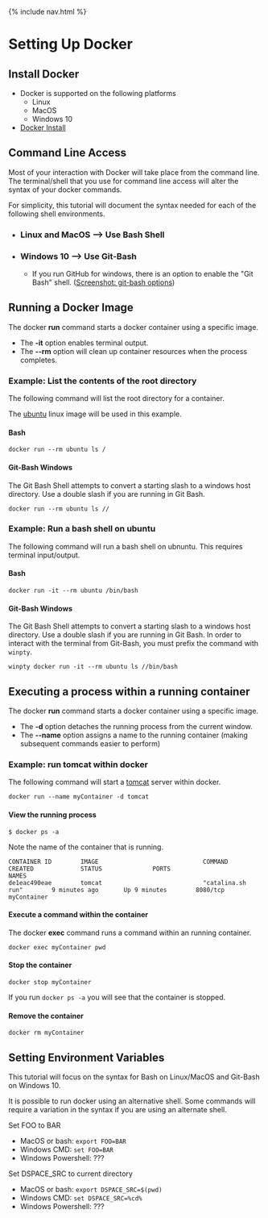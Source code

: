 {% include nav.html %}
# Setting Up Docker

## Install Docker
- Docker is supported on the following platforms
  - Linux
  - MacOS
  - Windows 10
- [Docker Install](https://docs.docker.com/install/)

## Command Line Access
Most of your interaction with Docker will take place from the command line.  The terminal/shell that you use for command line access will alter the syntax of your docker commands.

For simplicity, this tutorial will document the syntax needed for each of the following shell environments. 
- ### Linux and MacOS --> Use Bash Shell
- ### Windows 10 --> Use Git-Bash
  - If you run GitHub for windows, there is an option to enable the "Git Bash" shell.  ([Screenshot: git-bash options](git-bash.png))

## Running a Docker Image

The docker __run__ command starts a docker container using a specific image.
- The __-it__ option enables terminal output.
- The __--rm__ option will clean up container resources when the process completes.

### Example: List the contents of the root directory
The following command will list the root directory for a container.

The [ubuntu](https://hub.docker.com/_/ubuntu/) linux image will be used in this example.

#### Bash
```
docker run --rm ubuntu ls /
```

#### Git-Bash Windows

The Git Bash Shell attempts to convert a starting slash to a windows host directory.  Use a double slash if you are running in Git Bash.  
```
docker run --rm ubuntu ls //
```

### Example: Run a bash shell on ubuntu
The following command will run a bash shell on ubnuntu.  This requires terminal input/output.

#### Bash
```
docker run -it --rm ubuntu /bin/bash
```

#### Git-Bash Windows

The Git Bash Shell attempts to convert a starting slash to a windows host directory.  Use a double slash if you are running in Git Bash.  In order to interact with the terminal from Git-Bash, you must prefix the command with `winpty`.

```
winpty docker run -it --rm ubuntu ls //bin/bash
```

## Executing a process within a running container

The docker __run__ command starts a docker container using a specific image.
- The __-d__ option detaches the running process from the current window.
- The __--name__ option assigns a name to the running container (making subsequent commands easier to perform)

### Example: run tomcat within docker
The following command will start a [tomcat](https://hub.docker.com/_/tomcat/) server within docker.
```
docker run --name myContainer -d tomcat
```

#### View the running process

```
$ docker ps -a
```

Note the name of the container that is running.
```
CONTAINER ID        IMAGE                             COMMAND                  CREATED             STATUS              PORTS                              NAMES
de1eac490eae        tomcat                            "catalina.sh run"        9 minutes ago       Up 9 minutes        8080/tcp                           myContainer
```

#### Execute a command within the container

The docker __exec__ command runs a command within an running container.

```
docker exec myContainer pwd
```

#### Stop the container

```
docker stop myContainer
```

If you run `docker ps -a` you will see that the container is stopped.

#### Remove the container

```
docker rm myContainer
```

## Setting Environment Variables
This tutorial will focus on the syntax for Bash on Linux/MacOS and Git-Bash on Windows 10.

It is possible to run docker using an alternative shell.  Some commands will require a variation in the syntax if you are using an alternate shell.

Set FOO to BAR
- MacOS or bash: `export FOO=BAR`
- Windows CMD: `set FOO=BAR`
- Windows Powershell: ???

Set DSPACE_SRC to current directory
- MacOS or bash: `export DSPACE_SRC=$(pwd)`
- Windows CMD: `set DSPACE_SRC=%cd%`
- Windows Powershell: ???
